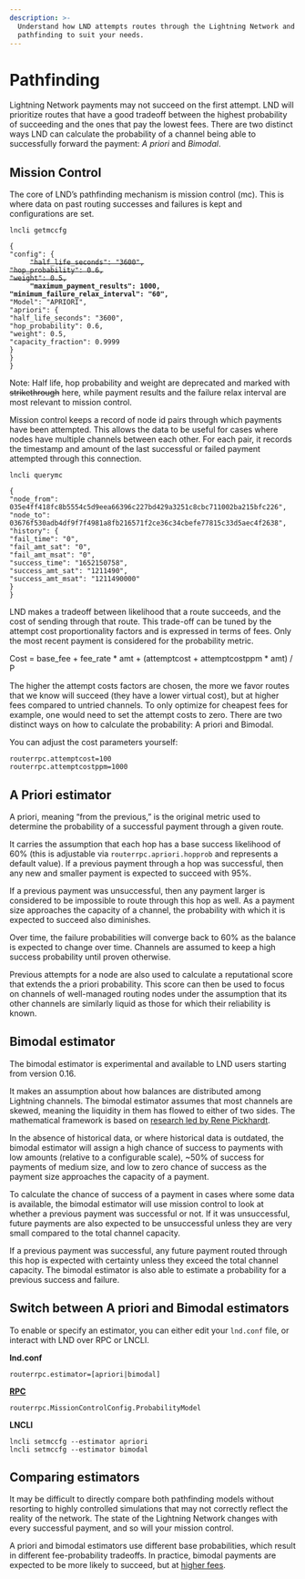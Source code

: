 ```yaml
---
description: >-
  Understand how LND attempts routes through the Lightning Network and configure
  pathfinding to suit your needs.
---
```


# Pathfinding

Lightning Network payments may not succeed on the first attempt. LND will prioritize routes that have a good tradeoff between the highest probability of succeeding and the ones that pay the lowest fees. There are two distinct ways LND can calculate the probability of a channel being able to successfully forward the payment: _A priori_ and _Bimodal_.

## Mission Control <a href="#docs-internal-guid-96b072ec-7fff-f2ab-6d6f-4923ddd81fbc" id="docs-internal-guid-96b072ec-7fff-f2ab-6d6f-4923ddd81fbc"></a>

The core of LND’s pathfinding mechanism is mission control (mc). This is where data on past routing successes and failures is kept and configurations are set.

`lncli getmccfg`

`{`\
`"config": {`\
`     `~~`"half_life_seconds": "3600",`~~\
&#x20;    ~~`"hop_probability": 0.6,`~~\
&#x20;    ~~`"weight": 0.5,`~~\
`     `**`"maximum_payment_results": 1000,`**\
&#x20;    **`"minimum_failure_relax_interval": "60",`**\
&#x20;    `"Model": "APRIORI",`\
&#x20;    `"apriori": {`\
&#x20;        `"half_life_seconds": "3600",`\
&#x20;        `"hop_probability": 0.6,`\
&#x20;        `"weight": 0.5,`\
&#x20;        `"capacity_fraction": 0.9999`\
&#x20;    `}`\
`}`\
`}`

Note: Half life, hop probability and weight are deprecated and marked with ~~strikethrough~~ here, while payment results and the failure relax interval are most relevant to mission control.

Mission control keeps a record of node id pairs through which payments have been attempted. This allows the data to be useful for cases where nodes have multiple channels between each other. For each pair, it records the timestamp and amount of the last successful or failed payment attempted through this connection.

`lncli querymc`

&#x20;    `{`\
&#x20;        `"node_from":  035e4ff418fc8b5554c5d9eea66396c227bd429a3251c8cbc711002ba215bfc226",`\
&#x20;        `"node_to": 03676f530adb4df9f7f4981a8fb216571f2ce36c34cbefe77815c33d5aec4f2638",`\
&#x20;        `"history": {`\
&#x20;            `"fail_time": "0",`\
&#x20;            `"fail_amt_sat": "0",`\
&#x20;            `"fail_amt_msat": "0",`\
&#x20;            `"success_time": "1652150758",`\
&#x20;            `"success_amt_sat": "1211490",`\
&#x20;            `"success_amt_msat": "1211490000"`\
&#x20;        `}`\
&#x20;    `}`

LND makes a tradeoff between likelihood that a route succeeds, and the cost of sending through that route. This trade-off can be tuned by the attempt cost proportionality factors and is expressed in terms of fees. Only the most recent payment is considered for the probability metric.

Cost = base\_fee + fee\_rate \* amt + (attemptcost + attemptcostppm \* amt) / P

The higher the attempt costs factors are chosen, the more we favor routes that we know will succeed (they have a lower virtual cost), but at higher fees compared to untried channels. To only optimize for cheapest fees for example, one would need to set the attempt costs to zero. There are two distinct ways on how to calculate the probability: A priori and Bimodal.

You can adjust the cost parameters yourself:

`routerrpc.attemptcost=100`\
`routerrpc.attemptcostppm=1000`

## A Priori estimator <a href="#docs-internal-guid-8f12c930-7fff-eef3-b64e-912845921926" id="docs-internal-guid-8f12c930-7fff-eef3-b64e-912845921926"></a>

A priori, meaning “from the previous,” is the original metric used to determine the probability of a successful payment through a given route.

It carries the assumption that each hop has a base success likelihood of 60% (this is adjustable via `routerrpc.apriori.hopprob` and represents a default value). If a previous payment through a hop was successful, then any new and smaller payment is expected to succeed with 95%.

If a previous payment was unsuccessful, then any payment larger is considered to be impossible to route through this hop as well. As a payment size approaches the capacity of a channel, the probability with which it is expected to succeed also diminishes.

Over time, the failure probabilities will converge back to 60% as the balance is expected to change over time. Channels are assumed to keep a high success probability until proven otherwise.

Previous attempts for a node are also used to calculate a reputational score that extends the a priori probability. This score can then be used to focus on channels of well-managed routing nodes under the assumption that its other channels are similarly liquid as those for which their reliability is known.

## Bimodal estimator <a href="#docs-internal-guid-d4234be7-7fff-4a09-fdbb-2c7e451ed1db" id="docs-internal-guid-d4234be7-7fff-4a09-fdbb-2c7e451ed1db"></a>

The bimodal estimator is experimental and available to LND users starting from version 0.16.

It makes an assumption about how balances are distributed among Lightning channels. The bimodal estimator assumes that most channels are skewed, meaning the liquidity in them has flowed to either of two sides. The mathematical framework is based on [research led by Rene Pickhardt](https://arxiv.org/abs/2103.08576).

In the absence of historical data, or where historical data is outdated, the bimodal estimator will assign a high chance of success to payments with low amounts (relative to a configurable scale), \~50% of success for payments of medium size, and low to zero chance of success as the payment size approaches the capacity of a payment.

To calculate the chance of success of a payment in cases where some data is available, the bimodal estimator will use mission control to look at whether a previous payment was successful or not. If it was unsuccessful, future payments are also expected to be unsuccessful unless they are very small compared to the total channel capacity.

If a previous payment was successful, any future payment routed through this hop is expected with certainty unless they exceed the total channel capacity. The bimodal estimator is also able to estimate a probability for a previous success and failure.

## Switch between A priori and Bimodal estimators <a href="#docs-internal-guid-fac9a1ff-7fff-9f3c-3938-3bf936c2ab0c" id="docs-internal-guid-fac9a1ff-7fff-9f3c-3938-3bf936c2ab0c"></a>

To enable or specify an estimator, you can either edit your `lnd.conf` file, or interact with LND over RPC or LNCLI.

**lnd.conf**

`routerrpc.estimator=[apriori|bimodal]`

[**RPC**](https://lightning.engineering/api-docs/api/lnd/router/get-mission-control-config#routerrpcmissioncontrolconfigprobabilitymodel)

`routerrpc.MissionControlConfig.ProbabilityModel`

**LNCLI**

`lncli setmccfg --estimator apriori`\
`lncli setmccfg --estimator bimodal`

## Comparing estimators <a href="#docs-internal-guid-b8538924-7fff-3522-b8a8-8c678c946e2e" id="docs-internal-guid-b8538924-7fff-3522-b8a8-8c678c946e2e"></a>

It may be difficult to directly compare both pathfinding models without resorting to highly controlled simulations that may not correctly reflect the reality of the network. The state of the Lightning Network changes with every successful payment, and so will your mission control.

A priori and bimodal estimators use different base probabilities, which result in different fee-probability tradeoffs. In practice, bimodal payments are expected to be more likely to succeed, but at [higher fees](https://github.com/lightningnetwork/lnd/issues/7559).
